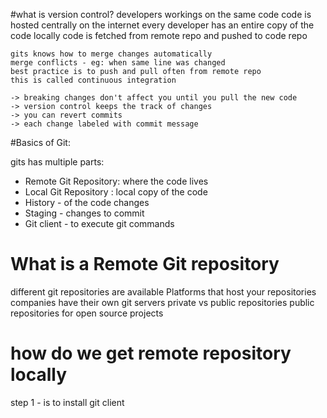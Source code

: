 #what is version control?
    developers workings on the same code 
    code is hosted centrally on the internet
    every developer has an entire copy of the code locally 
    code is fetched from remote repo and pushed to code repo

    gits knows how to merge changes automatically
    merge conflicts - eg: when same line was changed
    best practice is to push and pull often from remote repo 
    this is called continuous integration
    
    -> breaking changes don't affect you until you pull the new code
    -> version control keeps the track of changes
    -> you can revert commits 
    -> each change labeled with commit message

#Basics of Git:

gits has multiple parts:
- Remote Git Repository: where the code lives 
- Local Git Repository : local copy of the code 
- History - of the code changes 
- Staging - changes to commit
- Git client - to execute git commands

# What is a Remote Git repository
different git repositories are available 
Platforms that host your repositories 
companies have their own git servers 
private vs public repositories 
public repositories for open source projects

# how do we get remote repository locally 
step 1 - is to install git client

